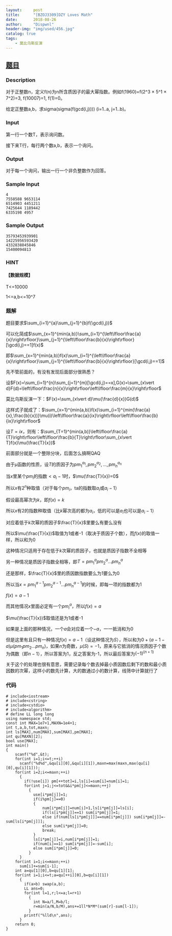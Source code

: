 ```yaml
---
layout:     post
title:      "[BZOJ3309]DZY Loves Math"
date:       2018-08-26
author:     "Dispwnl"
header-img: "img/used/456.jpg"
catalog: true
tags:
    - 莫比乌斯反演
---
```

## [题目](https://www.lydsy.com/JudgeOnline/problem.php?id=3309)
### Description
对于正整数n，定义f(n)为n所含质因子的最大幂指数。例如f(1960)=f(2^3 × 5^1 × 7^2)=3, f(10007)=1, f(1)=0。

给定正整数a,b，求sigma(sigma(f(gcd(i,j)))) (i=1..a, j=1..b)。

### Input
第一行一个数T，表示询问数。

接下来T行，每行两个数a,b，表示一个询问。

### Output
对于每一个询问，输出一行一个非负整数作为回答。

### Sample Input
```plain
4
7558588 9653114
6514903 4451211
7425644 1189442
6335198 4957
```
### Sample Output
```plain
35793453939901
14225956593420
4332838845846
15400094813
```
### HINT
#### 【数据规模】

T<=10000

1<=a,b<=10^7

### 题解
题目要求$\sum_{i=1}^{a}\sum_{j=1}^{b}f(\gcd(i,j))$

可以化简成$\sum_{x=1}^{min(a,b)}\sum_{i=1}^{\left\lfloor\frac{a}{x}\right\rfloor}\sum_{j=1}^{\left\lfloor\frac{b}{x}\right\rfloor}[\gcd(i,j)==1]f(x)$

即$\sum_{x=1}^{min(a,b)}f(x)\sum_{i=1}^{\left\lfloor\frac{a}{x}\right\rfloor}\sum_{j=1}^{\left\lfloor\frac{b}{x}\right\rfloor}[\gcd(i,j)==1]$

先不管前面的，有没有发现后面部分很熟悉？

设$F(x)=\sum_{i=1}^{n}\sum_{j=1}^{m}[\gcd(i,j)==x],G(x)=\sum_{x\vert d}F(d)=\left\lfloor\frac{n}{x}\right\rfloor\left\lfloor\frac{m}{x}\right\rfloor$

莫比乌斯反演一下：$F(x)=\sum_{x\vert d}\mu(\frac{d}{x})G(d)$

这样式子就成了：$\sum_{x=1}^{min(a,b)}f(x)\sum_{i=1}^{min(\frac{a}{x},\frac{b}{x})}\mu(i)\left\lfloor\frac{a}{ix}\right\rfloor\left\lfloor\frac{b}{ix}\right\rfloor$

设$T=ix$，则有：$\sum_{T=1}^{min(a,b)}\left\lfloor\frac{a}{T}\right\rfloor\left\lfloor\frac{b}{T}\right\rfloor\sum_{x\vert T}f(x)\mu(\frac{T}{x})$

前面部分就是一个整除分块，后面怎么搞啊QAQ

由于$\mu$函数的性质，设$T$的质因子为$pm_1^{a_1},pm_2^{a_2},...,pm_n^{a_n}$

当$x$里某个$pm_i$的指数$<a_i-1$时，$\mu(\frac{T}{x})=0$

所以$x$有$2^n$种取值（对于每个$pm_i$，ta的指数取$a_i$或$a_i-1$）

假设最高幂次为$k$，即$f(x)=k$

所以$x$有2的指数种取值（比$k$幂次高的都为$a_i$，低的可以是$a_i$也可以是$a_i-1$）

对应着低于$k$次幂的质因子$\frac{T}{x}$里要么有要么没有

所以$\mu(\frac{T}{x})$取值为1或者-1（取决于质因子个数），而$f(x)$的取值一样，所以和为0

这种情况只适用于存在低于$k$次幂的质因子，也就是质因子指数不全相等

另一种情况是质因子指数全相等，即$T=pm_1^apm_2^a...pm_n^a$

还是那样，$\frac{T}{x}$里的质因数指数要么为1要么为0

所以当$x=pm_1^{a-1}pm_2^{a-1}...pm_n^{a-1}$的时候，即每一项的指数都为1

$f(x)=a-1$

而其他情况$x$里面必定有一个$pm_i^a$，所以$f(x)=a$

$\mu(\frac{T}{x})$取值还是为1或者-1

如果是上面的那种情况，一个$a$会对应着一个$-a$，一一抵消和为0

但是这里有且只有一种情况$f(x)=a-1$（设这种情况为$S$），所以和为$0+(a-1-a)\mu(pm_1pm_2...pm_n)$，如果$n$为奇数，$\mu(S)=-1$，原来与它抵消的情况质因子个数为偶数（即$n-1$），所以答案为1，反之答案为-1，所以最后答案为$(-1)^{(n+1)}$

关于这个的处理也很有意思，需要记录每个数去掉最小质因数后剩下的数和最小质因数的次幂，这样小的数先计算，大的数通过小的数计算，线筛中计算就行了

### 代码
```
# include<iostream>
# include<cstring>
# include<cstdio>
# include<algorithm>
# define LL long long
using namespace std;
const int MAX=1e7+1,MAXN=1e4+1;
int t,a,b,tot,maxn;
int ls[MAX],num[MAX],sum[MAX],pm[MAX];
int qu[MAXN][2];
bool use[MAX];
int main()
{
	scanf("%d",&t);
	for(int i=1;i<=t;++i)
	  scanf("%d%d",&qu[i][0],&qu[i][1]),maxn=max(maxn,max(qu[i][0],qu[i][1]));
	for(int i=2;i<=maxn;++i)
	  {
	  	if(!use[i]) pm[++tot]=i,ls[i]=sum[i]=num[i]=1;
	  	for(int j=1;j<=tot&&i*pm[j]<=maxn;++j)
	  	  {
	  	  	use[i*pm[j]]=1;
	  	  	if(i%pm[j]==0)
	  	  	{
	  	  		num[i*pm[j]]=num[i]+1,ls[i*pm[j]]=ls[i];
	  	  		if(ls[i*pm[j]]==1) sum[i*pm[j]]=1;
	  	  		else if(num[ls[i*pm[j]]]==num[i*pm[j]]) sum[i*pm[j]]=-sum[ls[i*pm[j]]];
	  	  		else sum[i*pm[j]]=0;
	  	  		break;
	  	  	}
	  	  	ls[i*pm[j]]=i,num[i*pm[j]]=1;
			if(num[i]==1) sum[i*pm[j]]=-sum[i];
			else sum[i*pm[j]]=0;
		  }
	  }
	for(int i=1;i<=maxn;++i)
	  sum[i]+=sum[i-1];
	int a=qu[1][0],b=qu[1][1];
	for(int i=1;i<=t;a=qu[++i][0],b=qu[i][1])
	  {
		if(a>b) swap(a,b);
		LL ans=0;
		for(int l=1,r;l<=a;l=r+1)
		  {
		  	int N=a/l,M=b/l;
		  	r=min(a/N,b/M),ans+=1ll*N*M*(sum[r]-sum[l-1]);
		  }
		printf("%lld\n",ans);
	  }
	return 0;
}
```
